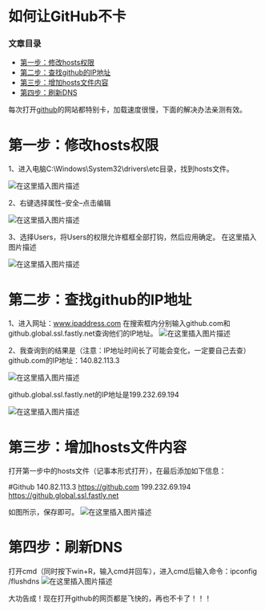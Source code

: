 # 如何让GitHub不卡

### 文章目录

- [第一步：修改hosts权限](https://blog.csdn.net/qq_49821869/article/details/112974977?utm_medium=distribute.pc_aggpage_search_result.none-task-blog-2~aggregatepage~first_rank_ecpm_v1~rank_v31_ecpm-1-112974977.pc_agg_new_rank&utm_term=github如何不卡&spm=1000.2123.3001.4430#hosts_10)
- [第二步：查找github的IP地址](https://blog.csdn.net/qq_49821869/article/details/112974977?utm_medium=distribute.pc_aggpage_search_result.none-task-blog-2~aggregatepage~first_rank_ecpm_v1~rank_v31_ecpm-1-112974977.pc_agg_new_rank&utm_term=github如何不卡&spm=1000.2123.3001.4430#githubIP_28)
- [第三步：增加hosts文件内容](https://blog.csdn.net/qq_49821869/article/details/112974977?utm_medium=distribute.pc_aggpage_search_result.none-task-blog-2~aggregatepage~first_rank_ecpm_v1~rank_v31_ecpm-1-112974977.pc_agg_new_rank&utm_term=github如何不卡&spm=1000.2123.3001.4430#hosts_47)
- [第四步：刷新DNS](https://blog.csdn.net/qq_49821869/article/details/112974977?utm_medium=distribute.pc_aggpage_search_result.none-task-blog-2~aggregatepage~first_rank_ecpm_v1~rank_v31_ecpm-1-112974977.pc_agg_new_rank&utm_term=github如何不卡&spm=1000.2123.3001.4430#DNS_60)



每次打开[github](https://so.csdn.net/so/search?q=github&spm=1001.2101.3001.7020)的网站都特别卡，加载速度很慢，下面的解决办法亲测有效。

# 第一步：修改hosts权限

1、进入电脑C:\Windows\System32\drivers\etc目录，找到hosts文件。

![在这里插入图片描述](https://img-blog.csdnimg.cn/20210121234324157.png?x-oss-process=image/watermark,type_ZmFuZ3poZW5naGVpdGk,shadow_10,text_aHR0cHM6Ly9ibG9nLmNzZG4ubmV0L3FxXzQ5ODIxODY5,size_16,color_FFFFFF,t_70)

2、右键选择属性–安全–点击编辑

![在这里插入图片描述](https://img-blog.csdnimg.cn/2021012123433839.png?x-oss-process=image/watermark,type_ZmFuZ3poZW5naGVpdGk,shadow_10,text_aHR0cHM6Ly9ibG9nLmNzZG4ubmV0L3FxXzQ5ODIxODY5,size_16,color_FFFFFF,t_70)

3、选择Users，将Users的权限允许框框全部打钩，然后应用确定。
在这里插入图片描述

![在这里插入图片描述](https://img-blog.csdnimg.cn/20210121234353584.png?x-oss-process=image/watermark,type_ZmFuZ3poZW5naGVpdGk,shadow_10,text_aHR0cHM6Ly9ibG9nLmNzZG4ubmV0L3FxXzQ5ODIxODY5,size_16,color_FFFFFF,t_70)

# 第二步：查找github的IP地址

1、进入网址：www.ipaddress.com
在搜索框内分别输入github.com和github.global.ssl.fastly.net查询他们的IP地址。
![在这里插入图片描述](https://img-blog.csdnimg.cn/20210121234413489.png?x-oss-process=image/watermark,type_ZmFuZ3poZW5naGVpdGk,shadow_10,text_aHR0cHM6Ly9ibG9nLmNzZG4ubmV0L3FxXzQ5ODIxODY5,size_16,color_FFFFFF,t_70)

2、我查询到的结果是（注意：IP地址时间长了可能会变化，一定要自己去查）
github.com的IP地址：140.82.113.3

![在这里插入图片描述](https://img-blog.csdnimg.cn/20210121234425565.png?x-oss-process=image/watermark,type_ZmFuZ3poZW5naGVpdGk,shadow_10,text_aHR0cHM6Ly9ibG9nLmNzZG4ubmV0L3FxXzQ5ODIxODY5,size_16,color_FFFFFF,t_70)

github.global.ssl.fastly.net的IP地址是199.232.69.194

![在这里插入图片描述](https://img-blog.csdnimg.cn/20210121234432859.png?x-oss-process=image/watermark,type_ZmFuZ3poZW5naGVpdGk,shadow_10,text_aHR0cHM6Ly9ibG9nLmNzZG4ubmV0L3FxXzQ5ODIxODY5,size_16,color_FFFFFF,t_70)

# 第三步：增加hosts文件内容

打开第一步中的hosts文件（记事本形式打开），在最后添加如下信息：

\#Github
140.82.113.3 https://github.com
199.232.69.194 https://github.global.ssl.fastly.net

如图所示，保存即可。
![在这里插入图片描述](https://img-blog.csdnimg.cn/20210121234454460.png?x-oss-process=image/watermark,type_ZmFuZ3poZW5naGVpdGk,shadow_10,text_aHR0cHM6Ly9ibG9nLmNzZG4ubmV0L3FxXzQ5ODIxODY5,size_16,color_FFFFFF,t_70)

# 第四步：刷新DNS

打开cmd（同时按下win+R，输入cmd并回车），进入cmd后输入命令：ipconfig /flushdns
![在这里插入图片描述](https://img-blog.csdnimg.cn/20210121234504111.png)

大功告成！现在打开github的网页都是飞快的，再也不卡了！！！